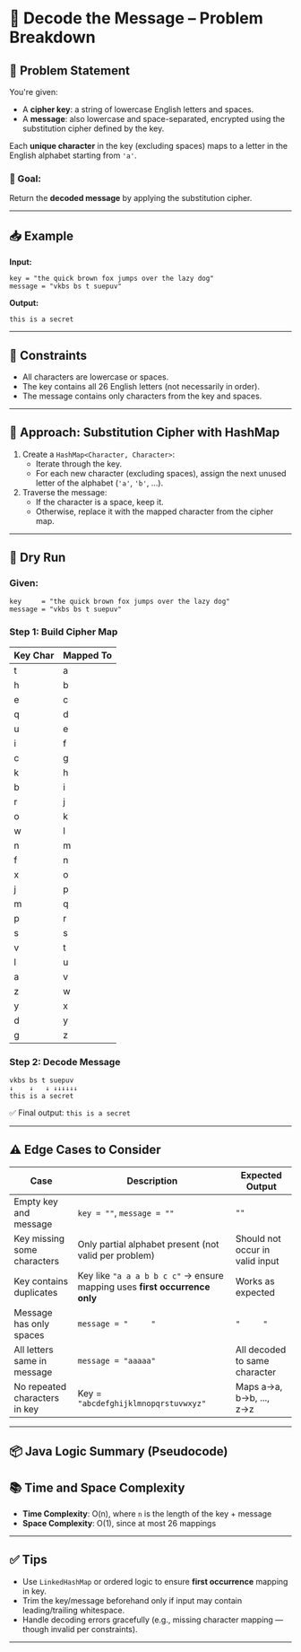
# 🔐 Decode the Message – Problem Breakdown

## 🧠 Problem Statement

You're given:

- A **cipher key**: a string of lowercase English letters and spaces.
- A **message**: also lowercase and space-separated, encrypted using the substitution cipher defined by the key.

Each **unique character** in the key (excluding spaces) maps to a letter in the English alphabet starting from `'a'`.

### 🎯 Goal:
Return the **decoded message** by applying the substitution cipher.

---

## 📥 Example

**Input:**
```
key = "the quick brown fox jumps over the lazy dog"
message = "vkbs bs t suepuv"
```

**Output:**
```
this is a secret
```

---

## 🧩 Constraints

- All characters are lowercase or spaces.
- The key contains all 26 English letters (not necessarily in order).
- The message contains only characters from the key and spaces.

---

## 🧭 Approach: Substitution Cipher with HashMap

1. Create a `HashMap<Character, Character>`:
   - Iterate through the key.
   - For each new character (excluding spaces), assign the next unused letter of the alphabet (`'a'`, `'b'`, ...).
2. Traverse the message:
   - If the character is a space, keep it.
   - Otherwise, replace it with the mapped character from the cipher map.

---

## 🧪 Dry Run

### Given:
```
key     = "the quick brown fox jumps over the lazy dog"
message = "vkbs bs t suepuv"
```

### Step 1: Build Cipher Map

| Key Char | Mapped To |
|----------|-----------|
| t        | a         |
| h        | b         |
| e        | c         |
| q        | d         |
| u        | e         |
| i        | f         |
| c        | g         |
| k        | h         |
| b        | i         |
| r        | j         |
| o        | k         |
| w        | l         |
| n        | m         |
| f        | n         |
| x        | o         |
| j        | p         |
| m        | q         |
| p        | r         |
| s        | s         |
| v        | t         |
| l        | u         |
| a        | v         |
| z        | w         |
| y        | x         |
| d        | y         |
| g        | z         |

### Step 2: Decode Message

```
vkbs bs t suepuv
↓    ↓   ↓ ↓↓↓↓↓↓
this is a secret
```

✅ Final output: `this is a secret`

---

## ⚠️ Edge Cases to Consider

| Case                          | Description                                                   | Expected Output                  |
|-------------------------------|---------------------------------------------------------------|----------------------------------|
| Empty key and message         | `key = ""`, `message = ""`                                    | `""`                             |
| Key missing some characters   | Only partial alphabet present (not valid per problem)         | Should not occur in valid input  |
| Key contains duplicates       | Key like `"a a a b b c c"` → ensure mapping uses **first occurrence only** | Works as expected                |
| Message has only spaces       | `message = "     "`                                           | `"     "`                        |
| All letters same in message   | `message = "aaaaa"`                                           | All decoded to same character    |
| No repeated characters in key | Key = `"abcdefghijklmnopqrstuvwxyz"`                          | Maps a→a, b→b, ..., z→z          |

---

## 📦 Java Logic Summary (Pseudocode)


## 📚 Time and Space Complexity

- **Time Complexity**: O(n), where `n` is the length of the key + message
- **Space Complexity**: O(1), since at most 26 mappings

---

## ✅ Tips

- Use `LinkedHashMap` or ordered logic to ensure **first occurrence** mapping in key.
- Trim the key/message beforehand only if input may contain leading/trailing whitespace.
- Handle decoding errors gracefully (e.g., missing character mapping — though invalid per constraints).

---
